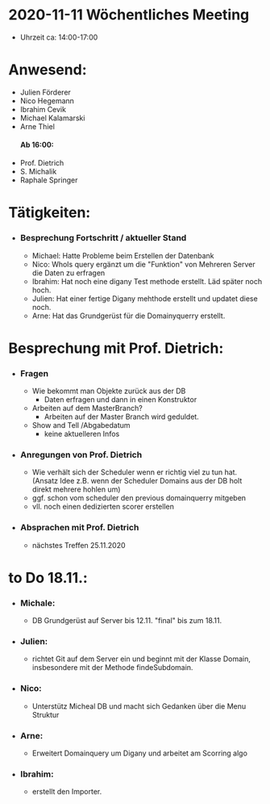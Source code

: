 # 2020-11-11 Wöchentliches Meeting
- Uhrzeit ca: 14:00-17:00
# Anwesend:
 - Julien Förderer
 - Nico Hegemann
 - Ibrahim Cevik
 - Michael Kalamarski
 - Arne Thiel 
    #### Ab 16:00:
 - Prof. Dietrich
 - S. Michalik 
 - Raphale Springer


# Tätigkeiten:
- ### Besprechung Fortschritt / aktueller Stand
    * Michael: Hatte Probleme beim Erstellen der Datenbank
    * Nico: WhoIs query ergänzt um die "Funktion" von Mehreren Server die Daten zu erfragen 
    * Ibrahim: Hat noch eine digany Test methode erstellt. Läd später noch hoch. 
    * Julien: Hat einer fertige Digany mehthode erstellt und updatet diese noch. 
    * Arne: Hat das Grundgerüst für die Domainyquerry erstellt. 


# Besprechung mit Prof. Dietrich:
- ### Fragen
    * Wie bekommt man Objekte zurück aus der DB
        * Daten erfragen und dann in einen Konstruktor
    * Arbeiten auf dem MasterBranch?
        * Arbeiten auf der Master Branch wird geduldet. 
    * Show and Tell /Abgabedatum
        * keine aktuelleren Infos

- ### Anregungen von Prof. Dietrich 
    * Wie verhält sich der Scheduler wenn er richtig viel zu tun hat. (Ansatz Idee z.B. wenn der Scheduler Domains aus der DB holt direkt mehrere hohlen um)
    * ggf. schon vom scheduler den previous domainquerry mitgeben
    * vll. noch einen dedizierten scorer erstellen 

 - ### Absprachen mit Prof. Dietrich
    * nächstes Treffen 25.11.2020





# to Do 18.11.:

- ### Michale:
    * DB Grundgerüst auf Server bis 12.11. "final" bis zum 18.11. 
- ### Julien:
    * richtet Git auf dem Server ein und beginnt mit der Klasse Domain, insbesondere mit der Methode findeSubdomain.  
- ### Nico:
     * Unterstütz Micheal DB und macht sich Gedanken über die Menu Struktur
- ### Arne:
    * Erweitert Domainquery um Digany und arbeitet am Scorring algo
- ### Ibrahim: 
    * erstellt den Importer. 
